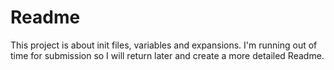 <h1>Readme</h1>

<p>This project is about init files, variables and expansions. I'm running out of time for submission so I will return later and create a more detailed Readme.</p>
